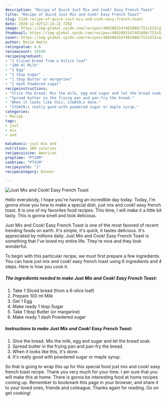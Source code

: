 ```yaml
---
description: "Recipe of Quick Just Mix and Cook! Easy French Toast"
title: "Recipe of Quick Just Mix and Cook! Easy French Toast"
slug: 5120-recipe-of-quick-just-mix-and-cook-easy-french-toast
date: 2020-12-02T12:14:22.728Z
image: https://img-global.cpcdn.com/recipes/4802083147481088/751x532cq70/just-mix-and-cook-easy-french-toast-recipe-main-photo.jpg
thumbnail: https://img-global.cpcdn.com/recipes/4802083147481088/751x532cq70/just-mix-and-cook-easy-french-toast-recipe-main-photo.jpg
cover: https://img-global.cpcdn.com/recipes/4802083147481088/751x532cq70/just-mix-and-cook-easy-french-toast-recipe-main-photo.jpg
author: Rosie Watts
ratingvalue: 4.6
reviewcount: 10149
recipeingredient:
- "1 Sliced bread from a 6slice loaf"
- "100 ml Milk"
- "1 Egg"
- "1 tbsp Sugar"
- "1 tbsp Butter or margarine"
- "1 dash Powdered sugar"
recipeinstructions:
- "Slice the bread. Mix the milk, egg and sugar and let the bread soak."
- "Spread butter in the frying pan and pan-fry the bread."
- "When it looks like this, it&#39;s done."
- "It&#39;s really good with powdered sugar or maple syrup."
categories:
- Recipe
tags:
- just
- mix
- and

katakunci: just mix and 
nutrition: 160 calories
recipecuisine: American
preptime: "PT29M"
cooktime: "PT42M"
recipeyield: "1"
recipecategory: Dinner

---
```



![Just Mix and Cook! Easy French Toast](https://img-global.cpcdn.com/recipes/4802083147481088/751x532cq70/just-mix-and-cook-easy-french-toast-recipe-main-photo.jpg)

Hello everybody, I hope you're having an incredible day today. Today, I'm gonna show you how to make a special dish, just mix and cook! easy french toast. It is one of my favorites food recipes. This time, I will make it a little bit tasty. This is gonna smell and look delicious.

Just Mix and Cook! Easy French Toast is one of the most favored of recent trending foods on earth. It's simple, it's quick, it tastes delicious. It's appreciated by millions daily. Just Mix and Cook! Easy French Toast is something that I've loved my entire life. They're nice and they look wonderful.




To begin with this particular recipe, we must first prepare a few ingredients. You can have just mix and cook! easy french toast using 6 ingredients and 4 steps. Here is how you cook it.

<!--inarticleads1-->

##### The ingredients needed to make Just Mix and Cook! Easy French Toast:

1. Take 1 Sliced bread (from a 6-slice loaf)
1. Prepare 100 ml Milk
1. Get 1 Egg
1. Make ready 1 tbsp Sugar
1. Take 1 tbsp Butter (or margarine)
1. Make ready 1 dash Powdered sugar




<!--inarticleads2-->

##### Instructions to make Just Mix and Cook! Easy French Toast:

1. Slice the bread. Mix the milk, egg and sugar and let the bread soak.
1. Spread butter in the frying pan and pan-fry the bread.
1. When it looks like this, it&#39;s done.
1. It&#39;s really good with powdered sugar or maple syrup.




So that is going to wrap this up for this special food just mix and cook! easy french toast recipe. Thank you very much for your time. I am sure that you will make this at home. There is gonna be interesting food at home recipes coming up. Remember to bookmark this page in your browser, and share it to your loved ones, friends and colleague. Thanks again for reading. Go on get cooking!
